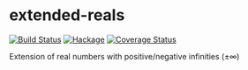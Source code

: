extended-reals
==============

[![Build Status](https://secure.travis-ci.org/msakai/extended-reals.png?branch=master)](http://travis-ci.org/msakai/extended-reals) [![Hackage](https://budueba.com/hackage/extended-reals)](https://hackage.haskell.org/package/extended-reals) [![Coverage Status](https://coveralls.io/repos/msakai/extended-reals/badge.svg?branch=master)](https://coveralls.io/r/msakai/extended-reals?branch=master)

Extension of real numbers with positive/negative infinities (±∞)
